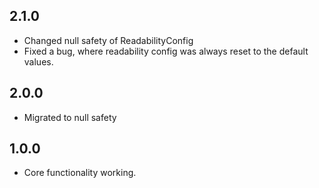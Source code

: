 ## 2.1.0

- Changed null safety of ReadabilityConfig
- Fixed a bug, where readability config was always reset to the default values.

## 2.0.0

- Migrated to null safety

## 1.0.0

- Core functionality working. 